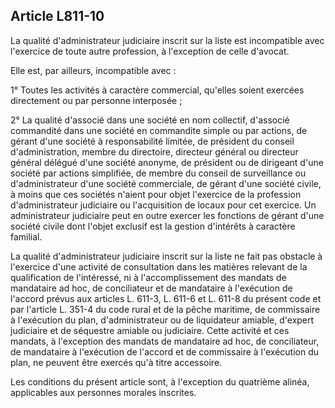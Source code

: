 Article L811-10
----
La qualité d'administrateur judiciaire inscrit sur la liste est incompatible
avec l'exercice de toute autre profession, à l'exception de celle d'avocat.

Elle est, par ailleurs, incompatible avec :

1° Toutes les activités à caractère commercial, qu'elles soient exercées
directement ou par personne interposée ;

2° La qualité d'associé dans une société en nom collectif, d'associé commandité
dans une société en commandite simple ou par actions, de gérant d'une société à
responsabilité limitée, de président du conseil d'administration, membre du
directoire, directeur général ou directeur général délégué d'une société
anonyme, de président ou de dirigeant d'une société par actions simplifiée, de
membre du conseil de surveillance ou d'administrateur d'une société commerciale,
de gérant d'une société civile, à moins que ces sociétés n'aient pour objet
l'exercice de la profession d'administrateur judiciaire ou l'acquisition de
locaux pour cet exercice. Un administrateur judiciaire peut en outre exercer les
fonctions de gérant d'une société civile dont l'objet exclusif est la gestion
d'intérêts à caractère familial.

La qualité d'administrateur judiciaire inscrit sur la liste ne fait pas obstacle
à l'exercice d'une activité de consultation dans les matières relevant de la
qualification de l'intéressé, ni à l'accomplissement des mandats de mandataire
ad hoc, de conciliateur et de mandataire à l'exécution de l'accord prévus aux
articles L. 611-3, L. 611-6 et L. 611-8 du présent code et par l'article L.
351-4 du code rural et de la pêche maritime, de commissaire à l'exécution du
plan, d'administrateur ou de liquidateur amiable, d'expert judiciaire et de
séquestre amiable ou judiciaire. Cette activité et ces mandats, à l'exception
des mandats de mandataire ad hoc, de conciliateur, de mandataire à l'exécution
de l'accord et de commissaire à l'exécution du plan, ne peuvent être exercés
qu'à titre accessoire.

Les conditions du présent article sont, à l'exception du quatrième alinéa,
applicables aux personnes morales inscrites.
